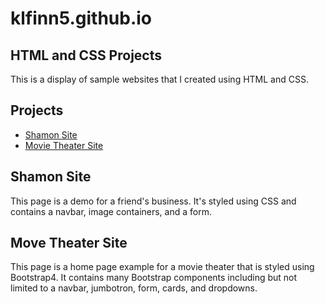 # klfinn5.github.io
## HTML and CSS Projects
This is a display of sample websites that I created using HTML and CSS.

## Projects
- [Shamon Site](https://github.com/klfinn5/HTML-and-CSS-Projects/blob/main/One-Page%20Website%20(Actual)/one_page_website.html)
- [Movie Theater Site](https://github.com/klfinn5/HTML-and-CSS-Projects/blob/main/bootstrap4_project/academy_cinemas.html)

## Shamon Site
This page is a demo for a friend's business. It's styled using CSS and contains a navbar, image containers, and a form.

## Move Theater Site
This page is a home page example for a movie theater that is styled using Bootstrap4. It contains many Bootstrap components including but not limited to a navbar, jumbotron, form, cards, and dropdowns. 
